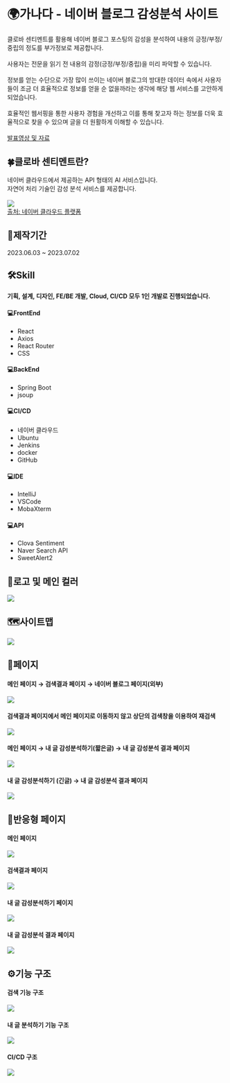 <h1>🌍가나다 - 네이버 블로그 감성분석 사이트</h1>
클로바 센티멘트를 활용해 네이버 블로그 포스팅의 감성을 분석하여 내용의 긍정/부정/중립의 정도를 부가정보로 제공합니다. <br><br>
사용자는 전문을 읽기 전 내용의 감정(긍정/부정/중립)을 미리 파악할 수 있습니다. <br><br>
정보를 얻는 수단으로 가장 많이 쓰이는 네이버 블로그의 방대한 데이터 속에서 사용자들이 조금 더 효율적으로 정보를 얻을 순 없을까라는 생각에 해당 웹 서비스를 고안하게 되었습니다. <br><br>
효율적인 웹서핑을 통한 사용자 경험을 개선하고 이를 통해 찾고자 하는 정보를 더욱 효율적으로 찾을 수 있으며 글을 더 원활하게 이해할 수 있습니다.<br><br>
<a href='https://ncamp.magicecole.com/Home/Project/4480c10f-c185-4d68-a1bf-74d440d655cf?page=1&groupId=0'>발표영상 및 자료</a>

<h2>🍀클로바 센티멘트란?</h2>
네이버 클라우드에서 제공하는 API 형태의 AI 서비스입니다. <br>
자연어 처리 기술인 감성 분석 서비스를 제공합니다. <br><br>
<img src='https://github.com/Nyoungsun/GANADA/assets/121652746/428235b1-fd6c-4e4c-8ddb-0cae2ea710d4'> <br>
<a href='https://www.ncloud.com/product/aiService/clovaSentiment'>출처: 네이버 클라우드 플랫폼</a>

<h2>📆제작기간</h2>
2023.06.03 ~ 2023.07.02

<h2>🛠Skill</h2>
<strong>기획, 설계, 디자인, FE/BE 개발, Cloud, CI/CD 모두 1인 개발로 진행되었습니다.</strong>

<h4>💻FrontEnd</h4>
<ul>
<li>React</li>
<li>Axios</li>
<li>React Router</li> 
<li>CSS</li>
</ul>

<h4>💻BackEnd</h4>
<ul>
<li>Spring Boot</li>
<li>jsoup</li>
</ul>

<h4>💻CI/CD</h4>
<ul>
<li>네이버 클라우드</li>
<li>Ubuntu</li>
<li>Jenkins</li>
<li>docker</li>
<li>GitHub</li>
</ul>

<h4>💻IDE</h4>
<ul>
<li>IntelliJ</li>
<li>VSCode</li>
<li>MobaXterm</li>
</ul>

<h4>💻API</h4>
<ul>
<li>Clova Sentiment</li>
<li>Naver Search API</li>
<li>SweetAlert2</li>
</ul>

<h2>🎨로고 및 메인 컬러</h2>
<img src='https://github.com/Nyoungsun/GANADA/assets/121652746/5f8e3b57-9273-44e4-92da-93e73247c98e'>

<h2>🗺️사이트맵</h2>
<img src='https://github.com/Nyoungsun/GANADA/assets/121652746/b9b7b64f-c7e5-4b12-b426-26cec877d82c'>

<h2>📄페이지</h2>
<h4>메인 페이지 → 검색결과 페이지 → 네이버 블로그 페이지(외부)</h4>
<img src='https://github.com/Nyoungsun/GANADA/assets/121652746/0d68ac03-874b-4c9d-b486-671e28ec33d7'>
<h4>검색결과 페이지에서 메인 페이지로 이동하지 않고 상단의 검색창을 이용하여 재검색</h4>
<img src='https://github.com/Nyoungsun/GANADA/assets/121652746/b2b41a8b-8126-4e5d-9acc-aba908709299'>
<h4>메인 페이지 → 내 글 감성분석하기(짧은글) → 내 글 감성분석 결과 페이지</h4>
<img src='https://github.com/Nyoungsun/GANADA/assets/121652746/9776a68b-b9cd-4082-94e3-d7f32b8d88d7'>
<h4>내 글 감성분석하기 (긴글) → 내 글 감성분석 결과 페이지</h4>
<img src='https://github.com/Nyoungsun/GANADA/assets/121652746/d44f24b4-cd90-4142-9830-738fc7133d4d'>

<h2>📄반응형 페이지</h2>
<h4>메인 페이지</h4>
<img src='https://github.com/Nyoungsun/GANADA/assets/121652746/7be832b1-b630-4fd1-ab19-051e71777151'>
<h4>검색결과 페이지</h4>
<img src='https://github.com/Nyoungsun/GANADA/assets/121652746/62db32e9-ceb1-4d95-b2f7-9f700a9aa87c'>
<h4>내 글 감성분석하기 페이지</h4>
<img src='https://github.com/Nyoungsun/GANADA/assets/121652746/175fcfbe-0915-4d09-bbad-7dd8537fe059'>
<h4>내 글 감성분석 결과 페이지</h4>
<img src='https://github.com/Nyoungsun/GANADA/assets/121652746/827b0f5b-2fda-4e08-adaf-1a6a1b83fb31'>

<h2>⚙️기능 구조</h2>
<h4>검색 기능 구조</h4>
<img src='https://github.com/Nyoungsun/GANADA/assets/121652746/4341dc14-eb31-4d37-bb62-d9dd990bd77e'>
<h4>내 글 분석하기 기능 구조</h4>
<img src='https://github.com/Nyoungsun/GANADA/assets/121652746/cff9d5b4-81a9-4213-8356-6763f23fc064'>
<h4>CI/CD 구조</h4>
<img src='https://github.com/Nyoungsun/GANADA/assets/121652746/0eaf6619-e6c6-48f0-a0f3-b84f38a92147'>
